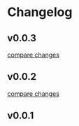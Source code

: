 # Changelog


## v0.0.3

[compare changes](https://github.com/electron-superhub/framework/compare/v0.0.2...v0.0.3)

## v0.0.2

[compare changes](https://github.com/electron-superhub/framework/compare/v0.0.1...v0.0.2)

## v0.0.1

